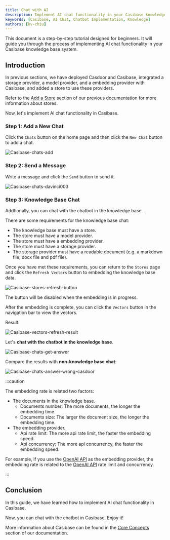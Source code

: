 ```yaml
---
title: Chat with AI
description: Implement AI chat functionality in your Casibase knowledge base system.
keywords: [Casibase, AI Chat, Chatbot Implementation, Knowledge]
authors: [kv-chiu]
---
```


This document is a step-by-step tutorial designed for beginners. It will guide you through the process of implementing AI chat functionality in your Casibase knowledge base system.

## Introduction

In previous sections, we have deployed Casdoor and Casibase, integrated a storage provider, a model provider, and a embedding provider with Casibase, and added a store to use these providers.

Refer to the [Add a Store](./add-a-store.md) section of our previous documentation for more information about stores.

Now, let's implement AI chat functionality in Casibase.

### Step 1: Add a New Chat

Click the `Chats` button on the home page and then click the `New Chat` button to add a chat.

![Casibase-chats-add](/img/walkthrough-guides/casibase-chats-add.png)

### Step 2: Send a Message

Write a message and click the `Send` button to send it.

![Casibase-chats-davinci003](/img/walkthrough-guides/casibase-chats-davinci003.png)

### Step 3: Knowledge Base Chat

Addtionally, you can chat with the chatbot in the knowledge base.

There are some requirements for the knowledge base chat:

- The knowledge base must have a store.
- The store must have a model provider.
- The store must have a embedding provider.
- The store must have a storage provider.
- The storage provider must have a readable document (e.g. a markdown file, docx file and pdf file).

Once you have met these requirements, you can return to the `Stores` page and click the `Refresh Vectors` button to embedding the knowledge base data.

![Casibase-stores-refresh-button](/img/walkthrough-guides/casibase-stores-refresh-button.png)

The button will be disabled when the embedding is in progress.

After the embedding is complete, you can click the `Vectors` button in the navigation bar to view the vectors.

Result:

![Casibase-vectors-refresh-result](/img/walkthrough-guides/casibase-vectors-refresh-result.png)

Let's **chat with the chatbot in the knowledge base**.

![Casibase-chats-get-answer](/img/walkthrough-guides/casibase-chats-get-answer.png)

Compare the results with **non-knowledge base chat**:

![Casibase-chats-answer-wrong-casdoor](/img/walkthrough-guides/casibase-chats-answer-wrong-casdoor.png)

:::caution

The embedding rate is related two factors:

- The documents in the knowledge base.
  - Documents number: The more documents, the longer the embedding time.
  - Documents size: The larger the document size, the longer the embedding time.
- The embedding provider.
  - Api rate limit: The more api rate limit, the faster the embedding speed.
  - Api concurrency: The more api concurrency, the faster the embedding speed.

For example, if you use the [OpenAI API](https://platform.openai.com/docs/api-reference) as the embedding provider, the embedding rate is related to the [OpenAI API](https://platform.openai.com/docs/api-reference) rate limit and concurrency.

:::

## Conclusion

In this guide, we have learned how to implement AI chat functionality in Casibase.

Now, you can chat with the chatbot in Casibase. Enjoy it!

More information about Casibase can be found in the [Core Concepts](../basic/core-concepts) section of our documentation.
